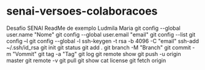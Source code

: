 # senai-versoes-colaboracoes
Desafio SENAI
ReadMe de exemplo
Ludmila Maria
git config --global user.name "Nome"
git config --global user.email "email"
git config --list
git config –l
git config --global -l
ssh-keygen -t rsa -b 4096 -C "email"
ssh-add ~/.ssh/id_rsa
git init
git status
git add .
git branch -M "Branch"
git commit -m "Vommit"
git tag -a "Tag"
git log
git remote show
git push -u origin master
git remote -v
git pull
git show
cat license
git fetch origin
